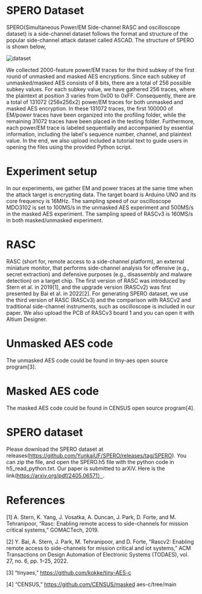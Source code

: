 # SPERO Dataset
SPERO(Simultaneous Power/EM Side-channel RASC and oscilloscope dataset) is a side-channel dataset follows the format and structure of the popular side-channel attack dataset called ASCAD. The structure of SPERO is shown below, 

![dataset](https://github.com/YunkaiUF/SPERO/assets/126429160/3c5ca934-15ae-4748-a4b6-592bcfb34c00)

We collected 2000-feature power/EM traces for the third subkey of the first round of unmasked and masked AES encryptions. Since each subkey of unmasked/masked AES consists of 8 bits, there are a total of 256 possible subkey values. For each subkey value, we have gathered 256 traces, where the plaintext at position 3 varies from 0x00 to 0xFF. Consequently, there are a total of 131072 (256x256x2) power/EM traces for both unmasked and masked AES encryption. In these 131072 traces, the first 100000 of EM/power traces have been organized into the profiling folder, while the remaining 31072 traces have been placed in the testing folder. Furthermore, each power/EM trace is labeled sequentially and accompanied by essential information, including the label's sequence number, channel, and plaintext value. In the end, we also upload included a tutorial text to guide users in opening the files using the provided Python script.

# Experiment setup
In our experiments, we gather EM and power traces at the same time when the attack target is encrypting data. The target board is Arduino UNO and its core frequency is 16MHz. The sampling speed of our oscilloscope MDO3102 is set to 100MS/s in the unmasked AES experiment and 500MS/s in the masked AES experiment. The sampling speed of RASCv3 is 160MS/s in both masked/unmasked experiment. 

# RASC
RASC (short for, remote access to a side-channel platform), an external miniature monitor, that performs side-channel analysis for offensive (e.g., secret extraction) and defensive purposes (e.g., disassembly and malware detection) on a target chip. The first version of RASC was introduced by Stern et al. in 2019[1], and the upgrade version (RASCv2) was first presented by Bai et al. in 2022[2]. For generating SPERO dataset, we use the third version of RASC (RASCv3) and the comparison with RASCv2 and traditional side-channel instruments, such as oscilloscope is included in our paper. We also upload the PCB of RASCv3 board 1 and you can open it with Altium Designer.

# Unmasked AES code
The unmasked AES code could be found in tiny-aes open source program[3].

# Masked AES code
The masked AES code could be found in CENSUS open source program[4].

# SPERO dataset
Please download the SPERO dataset at releases(https://github.com/YunkaiUF/SPERO/releases/tag/SPERO). You can zip the file, and open the SPERO.h5 file with the python code in h5_read_python.txt. 
Our paper is submitted to arXiV. Here is the link(https://arxiv.org/pdf/2405.06571）.

# References
[1] A. Stern, K. Yang, J. Vosatka, A. Duncan, J. Park, D. Forte, and M. Tehranipoor, “Rasc: Enabling remote access to side-channels for mission critical systems,” GOMACTech, 2019.

[2] Y. Bai, A. Stern, J. Park, M. Tehranipoor, and D. Forte, “Rascv2: Enabling remote access to side-channels for mission critical and iot systems,” ACM Transactions on Design Automation of Electronic Systems
(TODAES), vol. 27, no. 6, pp. 1–25, 2022.

[3] “tinyaes,” https://github.com/kokke/tiny-AES-c

[4] “CENSUS,” https://github.com/CENSUS/masked aes-c/tree/main
